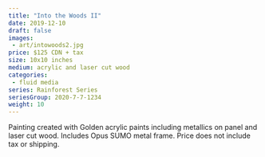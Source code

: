 ```yaml
---
title: "Into the Woods II"
date: 2019-12-10
draft: false
images:
 - art/intowoods2.jpg
price: $125 CDN + tax
size: 10x10 inches
medium: acrylic and laser cut wood
categories:
 - fluid media
series: Rainforest Series
seriesGroup: 2020-7-7-1234
weight: 10
---
```


Painting created with Golden acrylic paints including metallics on panel and laser cut wood. Includes Opus SUMO metal frame. Price does not include tax or shipping.
